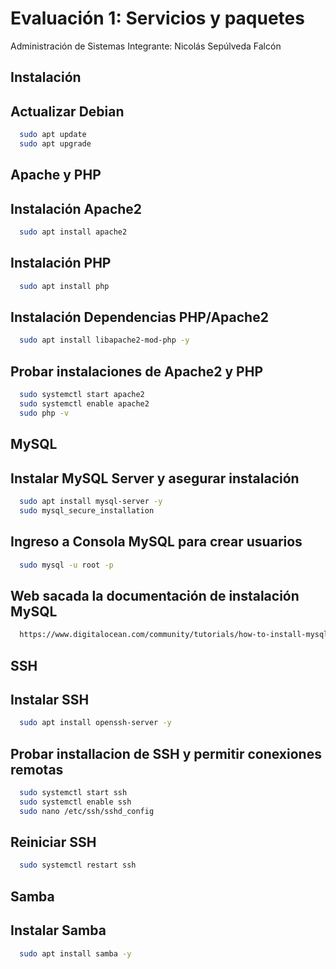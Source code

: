 # Evaluación 1: Servicios y paquetes

Administración de Sistemas
Integrante: Nicolás Sepúlveda Falcón


## Instalación


## Actualizar Debian
```bash
  sudo apt update
  sudo apt upgrade
```
## Apache y PHP
## Instalación Apache2
```bash
  sudo apt install apache2
```

## Instalación PHP
```bash
  sudo apt install php
```

## Instalación Dependencias PHP/Apache2
```bash
  sudo apt install libapache2-mod-php -y
```

## Probar instalaciones de Apache2 y PHP
```bash
  sudo systemctl start apache2
  sudo systemctl enable apache2
  sudo php -v
```

## MySQL
## Instalar MySQL Server y asegurar instalación
```bash
  sudo apt install mysql-server -y
  sudo mysql_secure_installation
```

## Ingreso a Consola MySQL para crear usuarios
```bash
  sudo mysql -u root -p
```

## Web sacada la documentación de instalación MySQL
```bash
  https://www.digitalocean.com/community/tutorials/how-to-install-mysql-on-ubuntu-20-04
```

## SSH
## Instalar SSH
```bash
  sudo apt install openssh-server -y
```

## Probar installacion de SSH y permitir conexiones remotas
```bash
  sudo systemctl start ssh
  sudo systemctl enable ssh
  sudo nano /etc/ssh/sshd_config
```

## Reiniciar SSH
```bash
  sudo systemctl restart ssh
```

## Samba
## Instalar Samba
```bash
  sudo apt install samba -y
```





